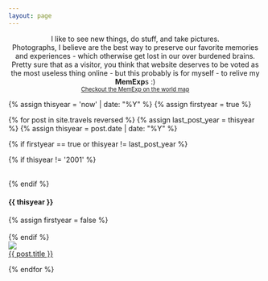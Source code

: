 ```yaml
---
layout: page
---
```


<center>
I like to see new things, do stuff, and take pictures.<br>Photographs, I believe are the best way to preserve our favorite memories and experiences - which otherwise get lost in our over burdened brains.<br>Pretty sure that as a visitor, you think that website deserves to be voted as the most useless thing online - but this probably is for myself - to relive my <strong>MemExp</strong>s :) 
<br>
<a href="{{site.baseurl}}/map" style="font-size: 0.8em">Checkout the MemExp on the world map</a>
</center> 

{% assign thisyear = 'now' | date: "%Y" %}
{% assign firstyear = true %}

{% for post in site.travels reversed %}
  {% assign last_post_year = thisyear %}
  {% assign thisyear = post.date | date: "%Y" %}

  {% if firstyear == true or thisyear != last_post_year %}

  {% if thisyear != '2001' %}
  <div class="clear">&nbsp;</div>
  {% endif %}

  <h4>{{ thisyear }}</h4>
  {% assign firstyear = false %}
  <div class="clear">&nbsp;</div>
{% endif %}

  <div class="blogthumb">
    <a href="{{site.baseurl}}{{post.url}}"><img src="{{site.baseurl}}{{ post.image }}"></a>
    <div class="blogthumb-link"><a href="{{site.baseurl}}{{post.url}}">{{ post.title }}</a></div>
  </div>
    
{% endfor %}

<div class="clear">&nbsp;</div>